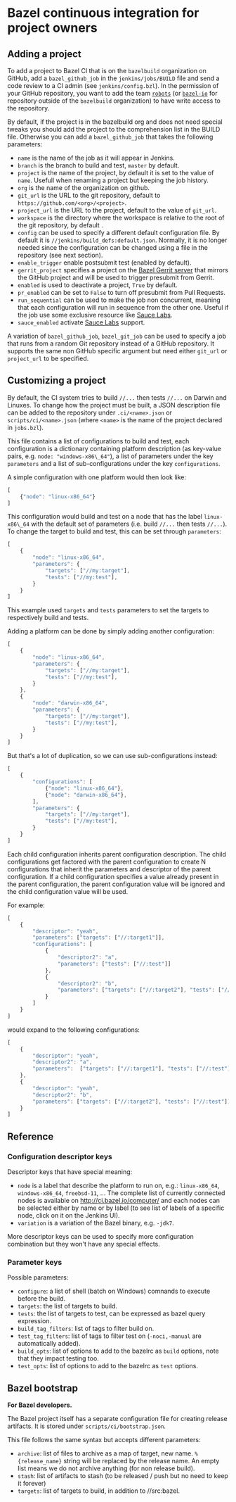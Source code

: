 # Bazel continuous integration for project owners

## Adding a project

To add a project to Bazel CI that is on the `bazelbuild` organization
on GitHub, add a `bazel_github_job` in the `jenkins/jobs/BUILD`
file and send a code review to a CI admin (see
`jenkins/config.bzl`). In the permission of your GitHub repository, you
want to add the team [`robots`](https://github.com/orgs/bazelbuild/teams/robot)
(or [`bazel-io`](https://github.com/bazel-io) for repository outside of
the `bazelbuild` organization) to have write access to the repository.

By default, if the project is in the bazelbuild org and does not need
special tweaks you should add the project to the comprehension
list in the BUILD file. Otherwise you can add a `bazel_github_job` that
takes the following parameters:

* `name` is the name of the job as it will appear in Jenkins.
* `branch` is the branch to build and test, `master` by default.
* `project` is the name of the project, by default it is set to the
  value of `name`. Usefull when renaming a project but keeping the job
  history.
* `org` is the name of the organization on github.
*  `git_url` is the URL to the git repository, default to `https://github.com/<org>/<project>`.
* `project_url` is the URL to the project, default to the value of `git_url`.
* `workspace` is the directory where the workspace is relative to the
  root of the git repository, by default `.`
* `config` can be used to specify a different default configuration
  file. By default it is `//jenkins/build_defs:default.json`. Normally,
  it is no longer needed since the configuration can be changed using a
  file in the repository (see next section).
* `enable_trigger` enable postsubmit test (enabled by default).
* `gerrit_project` specifies a project on the
  [Bazel Gerrit server](https://bazel-review.googlesource.com) that
  mirrors the GitHub project and will be used to trigger presubmit from
  Gerrit.
* `enabled` is used to deactivate a project, `True` by default.
* `pr_enabled` can be set to `False` to turn off presubmit from Pull Requests.
* `run_sequential` can be used to make the job non concurrent, meaning
  that each configuration will run in sequence from the other
  one. Useful if the job use some exclusive resource like [Sauce
  Labs](https://wiki.saucelabs.com/).
* `sauce_enabled` activate [Sauce Labs](https://wiki.saucelabs.com/) support.

A variation of `bazel_github_job`, `bazel_git_job` can be used to
specify a job that runs from a random Git repository instead of a
GitHub repository. It supports the same non GitHub specific argument
but need either `git_url` or `project_url` to be specified.

## Customizing a project

By default, the CI system tries to build `//...` then tests `//...` on Darwin and Linuxes.
To change how the project must be built, a JSON description file can be added to the
repository under `.ci/<name>.json` or `scripts/ci/<name>.json` (where `<name>` is
the name of the project declared in `jobs.bzl`).

This file contains a list of configurations to build and test, each
configuration is a dictionary containing platform description (as
key-value pairs, e.g. `node: "windows-x86\_64"`), a list of parameters
under the key `parameters` and a list of sub-configurations under the
key `configurations`.

A simple configuration with one platform would then look like:

```javascript
[
    {"node": "linux-x86_64"}
]
```

This configuration would build and test on a node that has the label
`linux-x86\_64` with the default set of parameters (i.e. build `//...`
then tests `//...`). To change the target to build and test, this can
be set through `parameters`:

```javascript
[
    {
        "node": "linux-x86_64",
        "parameters": {
            "targets": ["//my:target"],
            "tests": ["//my:test"],
        }
    }
]
```

This example used `targets` and `tests` parameters to set the targets
to respectively build and tests.

Adding a platform can be done by simply adding another configuration:

```javascript
[
    {
        "node": "linux-x86_64",
        "parameters": {
            "targets": ["//my:target"],
            "tests": ["//my:test"],
        }
    },
    {
        "node": "darwin-x86_64",
        "parameters": {
            "targets": ["//my:target"],
            "tests": ["//my:test"],
        }
    }
]
```

But that's a lot of duplication, so we can use sub-configurations instead:

```javascript
[
    {
        "configurations": [
            {"node": "linux-x86_64"},
            {"node": "darwin-x86_64"},
        ],
        "parameters": {
            "targets": ["//my:target"],
            "tests": ["//my:test"],
        }
    }
]
```

Each child configuration inherits parent configuration description. The
child configurations get factored with the parent configuration to create N
configurations that inherit the parameters and descriptor of the parent
configuration. If a child configuration specifies a value already present in the
parent configuration, the parent configuration value will be ignored and the child
configuration value will be used.

For example:

```javascript
[
    {
        "descriptor": "yeah",
        "parameters": ["targets": ["//:target1"]],
        "configurations": [
            {
                "descriptor2": "a",
                "parameters": ["tests": ["//:test"]]
            },
            {
                "descriptor2": "b",
                "parameters": ["targets": ["//:target2"], "tests": ["//:test"]]
            }
        ]
    }
]
```

would expand to the following configurations:

```javascript
[
    {
        "descriptor": "yeah",
        "descriptor2": "a",
        "parameters":  ["targets": ["//:target1"], "tests": ["//:test"]]
    },
    {
        "descriptor": "yeah",
        "descriptor2": "b",
        "parameters": ["targets": ["//:target2"], "tests": ["//:test"]]
    }
]
```

## Reference

### Configuration descriptor keys

Descriptor keys that have special meaning:

* `node` is a label that describe the platform to run on, e.g.:
  `linux-x86_64`, `windows-x86_64`, `freebsd-11`, ... The complete
  list of currently connected nodes is available on
  http://ci.bazel.io/computer/ and each nodes can be selected either
  by name or by label (to see list of labels of a specific node, click
  on it on the Jenkins UI).
* `variation` is a variation of the Bazel binary, e.g. `-jdk7`.

More descriptor keys can be used to specify more
configuration combination but they won't have any special effects.


### Parameter keys

Possible parameters:

* `configure`: a list of shell (batch on Windows) comnands to execute
  before the build.
* `targets`: the list of targets to build.
* `tests`: the list of targets to test, can be expressed as bazel query expression.
* `build_tag_filters`: list of tags to filter build on.
* `test_tag_filters`: list of tags to filter test on (`-noci,-manual`
  are automatically added).
* `build_opts`: list of options to add to the bazelrc as `build`
 options, note that they impact testing too.
* `test_opts`: list of options to add to the bazelrc as `test` options.


## Bazel bootstrap

__For Bazel developers.__

The Bazel project itself has a separate configuration file for
creating release artifacts. It is stored under
`scripts/ci/bootstrap.json`.

This file follows the same syntax but accepts different parameters:

* `archive`: list of files to archive as a map of target, new name. `%{release_name}` string will
  be replaced by the release name. An empty list means we do not
  archive anything (for non release build).
* `stash`: list of artifacts to stash (to be released / push but no need to keep it forever)
* `targets`: list of targets to build, in addition to //src:bazel.

